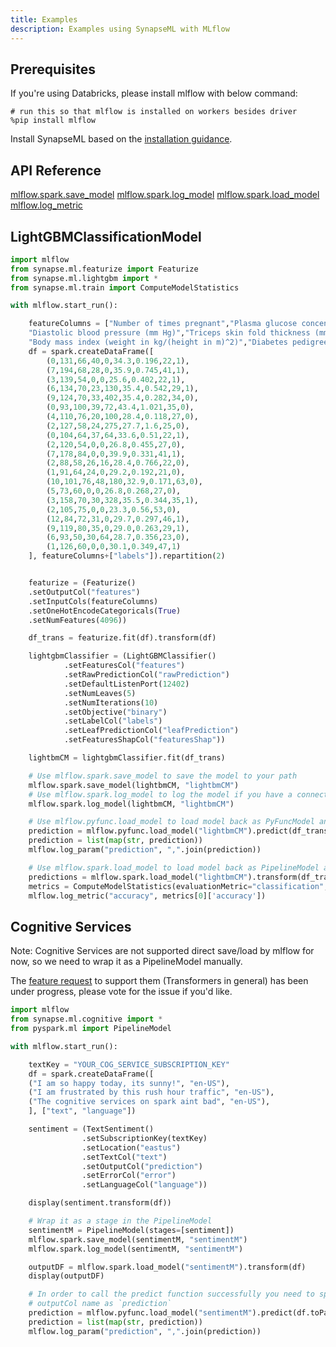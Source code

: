 ```yaml
---
title: Examples
description: Examples using SynapseML with MLflow
---
```


## Prerequisites

If you're using Databricks, please install mlflow with below command:
```
# run this so that mlflow is installed on workers besides driver
%pip install mlflow
```

Install SynapseML based on the [installation guidance](../getting_started/installation.md).

## API Reference

[mlflow.spark.save_model](https://www.mlflow.org/docs/latest/python_api/mlflow.spark.html#mlflow.spark.save_model)
[mlflow.spark.log_model](https://www.mlflow.org/docs/latest/python_api/mlflow.spark.html#mlflow.spark.log_model)
[mlflow.spark.load_model](https://www.mlflow.org/docs/latest/python_api/mlflow.spark.html#mlflow.spark.load_model)
[mlflow.log_metric](https://mlflow.org/docs/latest/python_api/mlflow.html#mlflow.log_metric)

## LightGBMClassificationModel

```python
import mlflow
from synapse.ml.featurize import Featurize
from synapse.ml.lightgbm import *
from synapse.ml.train import ComputeModelStatistics

with mlflow.start_run():

    featureColumns = ["Number of times pregnant","Plasma glucose concentration a 2 hours in an oral glucose tolerance test",
    "Diastolic blood pressure (mm Hg)","Triceps skin fold thickness (mm)","2-Hour serum insulin (mu U/ml)",
    "Body mass index (weight in kg/(height in m)^2)","Diabetes pedigree function","Age (years)"]
    df = spark.createDataFrame([
        (0,131,66,40,0,34.3,0.196,22,1),
        (7,194,68,28,0,35.9,0.745,41,1),
        (3,139,54,0,0,25.6,0.402,22,1),
        (6,134,70,23,130,35.4,0.542,29,1),
        (9,124,70,33,402,35.4,0.282,34,0),
        (0,93,100,39,72,43.4,1.021,35,0),
        (4,110,76,20,100,28.4,0.118,27,0),
        (2,127,58,24,275,27.7,1.6,25,0),
        (0,104,64,37,64,33.6,0.51,22,1),
        (2,120,54,0,0,26.8,0.455,27,0),
        (7,178,84,0,0,39.9,0.331,41,1),
        (2,88,58,26,16,28.4,0.766,22,0),
        (1,91,64,24,0,29.2,0.192,21,0),
        (10,101,76,48,180,32.9,0.171,63,0),
        (5,73,60,0,0,26.8,0.268,27,0),
        (3,158,70,30,328,35.5,0.344,35,1),
        (2,105,75,0,0,23.3,0.56,53,0),
        (12,84,72,31,0,29.7,0.297,46,1),
        (9,119,80,35,0,29.0,0.263,29,1),
        (6,93,50,30,64,28.7,0.356,23,0),
        (1,126,60,0,0,30.1,0.349,47,1)
    ], featureColumns+["labels"]).repartition(2)


    featurize = (Featurize()
    .setOutputCol("features")
    .setInputCols(featureColumns)
    .setOneHotEncodeCategoricals(True)
    .setNumFeatures(4096))

    df_trans = featurize.fit(df).transform(df)

    lightgbmClassifier = (LightGBMClassifier()
            .setFeaturesCol("features")
            .setRawPredictionCol("rawPrediction")
            .setDefaultListenPort(12402)
            .setNumLeaves(5)
            .setNumIterations(10)
            .setObjective("binary")
            .setLabelCol("labels")
            .setLeafPredictionCol("leafPrediction")
            .setFeaturesShapCol("featuresShap"))

    lightbmCM = lightgbmClassifier.fit(df_trans)

    # Use mlflow.spark.save_model to save the model to your path
    mlflow.spark.save_model(lightbmCM, "lightbmCM")
    # Use mlflow.spark.log_model to log the model if you have a connected mlflow service
    mlflow.spark.log_model(lightbmCM, "lightbmCM")

    # Use mlflow.pyfunc.load_model to load model back as PyFuncModel and apply predict
    prediction = mlflow.pyfunc.load_model("lightbmCM").predict(df_trans.toPandas())
    prediction = list(map(str, prediction))
    mlflow.log_param("prediction", ",".join(prediction))

    # Use mlflow.spark.load_model to load model back as PipelineModel and apply transform
    predictions = mlflow.spark.load_model("lightbmCM").transform(df_trans)
    metrics = ComputeModelStatistics(evaluationMetric="classification", labelCol='labels', scoredLabelsCol='prediction').transform(predictions).collect()
    mlflow.log_metric("accuracy", metrics[0]['accuracy'])
```

## Cognitive Services

Note: Cognitive Services are not supported direct save/load by mlflow for now, so we need to wrap it as a PipelineModel manually.

The [feature request](https://github.com/mlflow/mlflow/issues/5216) to support them (Transformers in general) has been under progress, please vote for the issue if you'd like.

```python
import mlflow
from synapse.ml.cognitive import *
from pyspark.ml import PipelineModel

with mlflow.start_run():

    textKey = "YOUR_COG_SERVICE_SUBSCRIPTION_KEY"
    df = spark.createDataFrame([
    ("I am so happy today, its sunny!", "en-US"),
    ("I am frustrated by this rush hour traffic", "en-US"),
    ("The cognitive services on spark aint bad", "en-US"),
    ], ["text", "language"])

    sentiment = (TextSentiment()
                .setSubscriptionKey(textKey)
                .setLocation("eastus")
                .setTextCol("text")
                .setOutputCol("prediction")
                .setErrorCol("error")
                .setLanguageCol("language"))

    display(sentiment.transform(df))

    # Wrap it as a stage in the PipelineModel
    sentimentM = PipelineModel(stages=[sentiment])
    mlflow.spark.save_model(sentimentM, "sentimentM")
    mlflow.spark.log_model(sentimentM, "sentimentM")

    outputDF = mlflow.spark.load_model("sentimentM").transform(df)
    display(outputDF)

    # In order to call the predict function successfully you need to specify the
    # outputCol name as `prediction`
    prediction = mlflow.pyfunc.load_model("sentimentM").predict(df.toPandas())
    prediction = list(map(str, prediction))
    mlflow.log_param("prediction", ",".join(prediction))
```

